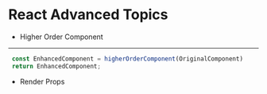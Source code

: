 # React Advanced Topics

* Higher Order Component
----

```javascript
 const EnhancedComponent = higherOrderComponent(OriginalComponent)
 return EnhancedComponent;
```
* Render Props